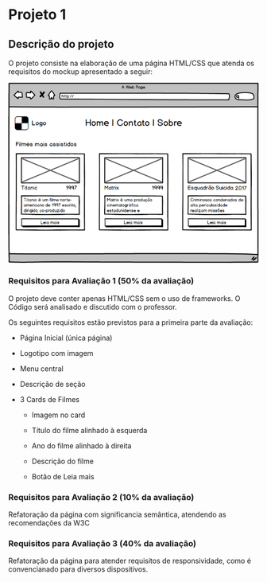 # Projeto 1

## Descrição do projeto

O projeto consiste na elaboração de uma página HTML/CSS que atenda os requisitos do mockup apresentado a seguir:

![Mockup do site](./Mockup.png)

### Requisitos para Avaliação 1 (50% da avaliação)

O projeto deve conter apenas HTML/CSS sem o uso de frameworks. O Código será analisado e discutido com o professor.

Os seguintes requisitos estão previstos para a primeira parte da avaliação:

* Página Inicial (única página)

* Logotipo com imagem

* Menu central

* Descrição de seção

* 3 Cards de Filmes

  * Imagem no card
  
  * Título do filme alinhado à esquerda
  
  * Ano do filme alinhado à direita
  
  * Descrição do filme
  
  * Botão de Leia mais

### Requisitos para Avaliação 2 (10% da avaliação)

Refatoração da página com significancia semântica, atendendo as recomendações da W3C


### Requisitos para Avaliação 3 (40% da avaliação)

Refatoração da página para atender requisitos de responsividade, como é convencianado para diversos dispositivos.

